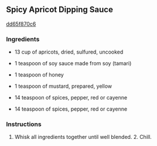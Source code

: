 ## Spicy Apricot Dipping Sauce

[dd65f870c6](http://www.food.com/recipe/spicy-apricot-dipping-sauce-420133)

### Ingredients

 - 13 cup of apricots, dried, sulfured, uncooked

 - 1 teaspoon of soy sauce made from soy (tamari)

 - 1 teaspoon of honey

 - 1 teaspoon of mustard, prepared, yellow

 - 14 teaspoon of spices, pepper, red or cayenne

 - 14 teaspoon of spices, pepper, red or cayenne

### Instructions

1. Whisk all ingredients together until well blended. 2. Chill.